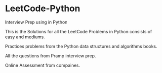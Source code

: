 # LeetCode-Python

Interview Prep using in Python 

This is the Solutions for all the LeetCode Problems in Python consists of easy and mediums. 

Practices problems from the Python data structures and algorithms books. 

All the questions from Pramp interview prep. 

Online Assessment from compaines.
